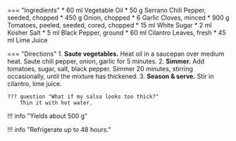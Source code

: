 === "Ingredients"
    * 60 ml Vegetable Oil
    * 50 g Serrano Chili Pepper, seeded, chopped
    * 450 g Onion, chopped
    * 6 Garlic Cloves, minced
    * 900 g Tomatoes, peeled, seeded, cored, chopped
    * 15 ml White Sugar
    * 2 ml Kosher Salt
    * 5 ml Black Pepper, ground
    * 60 ml Cilantro Leaves, fresh
    * 45 ml Lime Juice

=== "Directions"
    1. **Saute vegetables.** Heat oil in a saucepan over medium heat. Saute chili pepper, onion, garlic for 5 minutes.
    2. **Simmer.** Add tomatoes, sugar, salt, black pepper. Simmer 20 minutes, stirring occasionally, until the mixture has thickened.
    3. **Season & serve.** Stir in cilantro, lime juice.

    ??? question "What if my salsa looks too thick?"
        Thin it with hot water.

!!! info "Yields about 500 g"

!!! info "Refrigerate up to 48 hours."

[^1]: {{ cite.bittman_how_to_cook_everything }}
